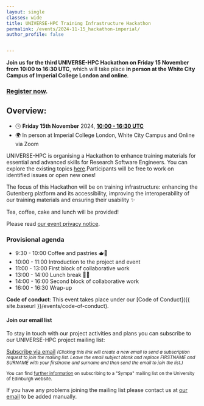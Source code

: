 ```yaml
---
layout: single
classes: wide
title: UNIVERSE-HPC Training Infrastructure Hackathon
permalink: /events/2024-11-15_hackathon-imperial/
author_profile: false


---
```


**Join us for the third UNIVERSE-HPC Hackathon on Friday 15 November from 10:00 to 16:30 UTC**, which will take place **in person at the White City Campus of Imperial College London and online**.

### [Register now](https://forms.office.com/Pages/ResponsePage.aspx?id=B3WJK4zudUWDC0-CZ8PTB9G-GHYM0EhAmv0YuWxLZoZURUpMSEdYVDRWMkc3T0ZZN0lQUUFLMElGUi4u).

## Overview:

- 🕒 **Friday 15th November** 2024, **[10:00 - 16:30 UTC](https://www.timeanddate.com/worldclock/fixedtime.html?msg=UNIVERSE-HPC+Hackathon&iso=20241115T10&p1=136&ah=6)**
- 🌍 In person at Imperial College London, White City Campus and Online via Zoom

UNIVERSE-HPC is organising a Hackathon to enhance training materials for essential and advanced skills for Research Software Engineers. You can explore the existing topics [here](https://train.oxrse.uk/material).Participants will be free to work on identified issues or open new ones!

The focus of this Hackathon will be on training infrastructure: enhancing the Gutenberg platform and its accessibility, improving the interoperability of our training materials and ensuring their usability :sparkles:

Tea, coffee, cake and lunch will be provided!

Please read [our event privacy notice](https://www.imperial.ac.uk/media/imperial-college/administration-and-support-services/secretariat/public/ICL---Events-privacy-notice---10-October-2018.pdf).

### Provisional agenda

- 9:30 - 10:00 Coffee and pastries 🫖🥐
- 10:00 - 11:00 Introduction to the project and event
- 11:00 - 13:00 First block of collaborative work
- 13:00 - 14:00 Lunch break 🍱🥪
- 14:00 - 16:00 Second block of collaborative work
- 16:00 - 16:30 Wrap-up

**Code of conduct**: This event takes place under our [Code of Conduct]({{ site.baseurl }}/events/code-of-conduct).

#### Join our email list

To stay in touch with our project activities and plans you can subscribe to our
UNIVERSE-HPC project mailing list:

<a
href="mailto:sympa@mlist.is.ed.ac.uk?body=SUBSCRIBE%20universe-hpc%20FIRSTNAME%20SURNAME%20%0A%0AQUIT%0A%0A">Subscribe
via email</a> <small>_(Clicking this link will create a new email to send a
subscription request to join the mailing list. Leave the email subject blank
and replace FIRSTNAME and SURNAME with your firstname and surname and then send
the email to join the list.)_</small>

<small>You can find [further
information](https://www.ed.ac.uk/information-services/computing/comms-and-collab/email/lists/sympa/subscribe)
on subscribing to a "Sympa" mailing list on the University of Edinburgh
website.</small>

If you have any problems joining the mailing list please contact us at
[our email](mailto:s.sukhiani@epcc.ed.ac.uk) to be added manually.
